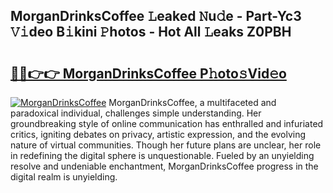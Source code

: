 ## MorganDrinksCoffee 𝙻eaked 𝙽u𝚍e - Part-Yc3 𝚅𝚒deo B𝚒kini 𝙿hotos - Hot All 𝙻eaks Z0PBH

# <h2><a href="http://ld1c5lk.urlbe.top/?page=MorganDrinksCoffee">🔗🔗👉👉 MorganDrinksCoffee P𝚑oto𝚜Vid𝚎o</a></h2>

[![MorganDrinksCoffee](https://i.imgur.com/eBuTRDB.gif)](http://ld1c5lk.urlbe.top/?page=MorganDrinksCoffee)
MorganDrinksCoffee, a multifaceted and paradoxical individual, challenges simple understanding. Her groundbreaking style of online communication has enthralled and infuriated critics, igniting debates on privacy, artistic expression, and the evolving nature of virtual communities. Though her future plans are unclear, her role in redefining the digital sphere is unquestionable. Fueled by an unyielding resolve and undeniable enchantment, MorganDrinksCoffee progress in the digital realm is unyielding.
